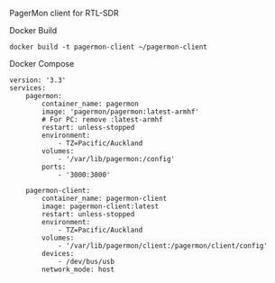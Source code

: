 PagerMon client for RTL-SDR

Docker Build

```docker build -t pagermon-client ~/pagermon-client```

Docker Compose

```
version: '3.3'
services:
    pagermon:
        container_name: pagermon
        image: 'pagermon/pagermon:latest-armhf'
        # For PC: remove :latest-armhf
        restart: unless-stopped
        environment:
            - TZ=Pacific/Auckland
        volumes:
            - '/var/lib/pagermon:/config'
        ports:
            - '3000:3000'

    pagermon-client:
        container_name: pagermon-client
        image: pagermon-client:latest
        restart: unless-stopped
        environment:
            - TZ=Pacific/Auckland
        volumes:
            - '/var/lib/pagermon/client:/pagermon/client/config'
        devices:
            - /dev/bus/usb
        network_mode: host
```

